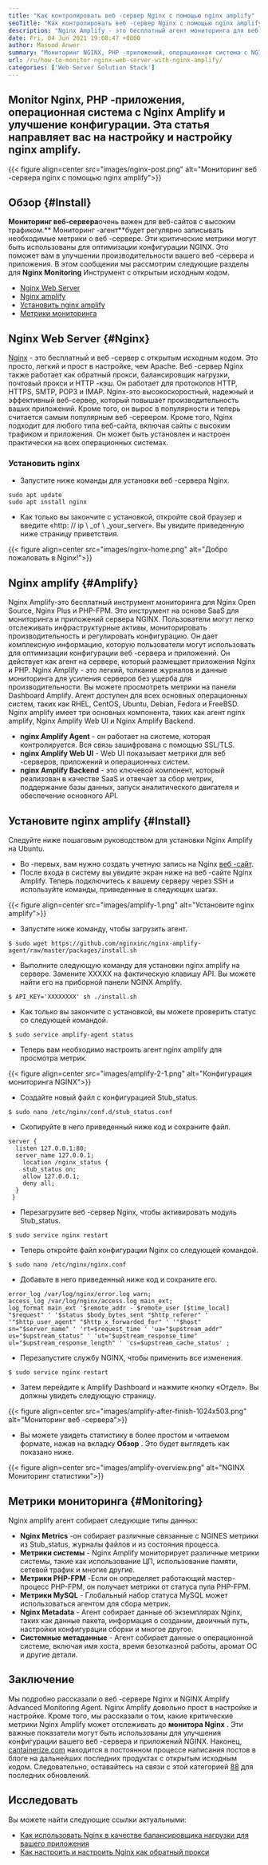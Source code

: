 ```yaml
---
title: "Как контролировать веб -сервер Nginx с помощью nginx amplify" 
seoTitle: "Как контролировать веб -сервер Nginx с помощью nginx amplify" 
description: "Nginx Amplify - это бесплатный агент мониторинга для веб -сервера Nginx и PHP. Эта статья о том, как контролировать веб -сервер Nginx с помощью nginx amplify" 
date: Fri, 04 Jun 2021 19:08:47 +0000
author: Masood Anwer
summary: "Мониторинг NGINX, PHP -приложений, операционная система с NGINX Amplify и улучшение конфигурации. Эта статья направляет вас на настройку и настройку nginx amplify." 
url: /ru/how-to-monitor-nginx-web-server-with-nginx-amplify/
categories: ['Web Server Solution Stack']
---
```


## Monitor Nginx, PHP -приложения, операционная система с Nginx Amplify и улучшение конфигурации. Эта статья направляет вас на настройку и настройку nginx amplify.

{{< figure align=center src="images/nginx-post.png" alt="Мониторинг веб -сервера nginx с помощью nginx amplify">}}


## Обзор {#Install}

**Мониторинг веб-сервера**очень важен для веб-сайтов с высоким трафиком.** Мониторинг -агент**будет регулярно записывать необходимые метрики о веб -сервере. Эти критические метрики могут быть использованы для оптимизации конфигурации NGINX. Это поможет вам в улучшении производительности вашего веб -сервера и приложения.
В этом сообщении мы рассмотрим следующие разделы для **Nginx Monitoring** Инструмент с открытым исходным кодом.
  * [Nginx Web Server][1]
  * [Nginx amplify][2]
  * [Установить nginx amplify][3]
  * [Метрики мониторинга][4]

## Nginx Web Server {#Nginx}

[Nginx][5] - это бесплатный и веб -сервер с открытым исходным кодом. Это просто, легкий и прост в настройке, чем Apache. Веб -сервер Nginx также работает как обратный прокси, балансировщик нагрузки, почтовый прокси и HTTP -кэш. Он работает для протоколов HTTP, HTTPS, SMTP, POP3 и IMAP. Nginx-это высокоскоростный, надежный и эффективный веб-сервер, который повышает производительность ваших приложений. Кроме того, он вырос в популярности и теперь считается самым популярным веб -сервером. Кроме того, Nginx подходит для любого типа веб-сайта, включая сайты с высоким трафиком и приложения. Он может быть установлен и настроен практически на всех операционных системах.

### Установить nginx
  * Запустите ниже команды для установки веб -сервера Nginx.
```
sudo apt update
sudo apt install nginx
```
  * Как только вы закончите с установкой, откройте свой браузер и введите «http: // ip \ _of \ _your_server». Вы увидите приведенную ниже страницу приветствия.

{{< figure align=center src="images/nginx-home.png" alt="Добро пожаловать в Nginx!">}}


## Nginx amplify {#Amplify}

Nginx Amplify-это бесплатный инструмент мониторинга для Nginx Open Source, Nginx Plus и PHP-FPM. Это инструмент на основе SaaS для мониторинга и приложений сервера NGINX. Пользователи могут легко отслеживать инфраструктурные активы, мониторировать производительность и регулировать конфигурацию. Он дает комплексную информацию, которую пользователи могут использовать для оптимизации конфигурации веб -сервера и приложений. Он действует как агент на сервере, который размещает приложения Nginx и PHP. Nginx Amplify - это легкий, толкание журналов и данные мониторинга для усиления серверов без ущерба для производительности. Вы можете просмотреть метрики на панели Dashboard Amplify. Агент доступен для всех основных операционных систем, таких как RHEL, CentOS, Ubuntu, Debian, Fedora и FreeBSD. Nginx amplify имеет три основных компонента, таких как агент nginx amplify, Nginx Amplify Web UI и Nginx Amplify Backend.
* **nginx Amplify Agent** - он работает на системе, которая контролируется. Вся связь зашифрована с помощью SSL/TLS.
* **nginx Amplify Web UI** - Web UI показывает метрики для веб -серверов, приложений и операционных систем.
* **nginx Amplify Backend** - это ключевой компонент, который реализован в качестве SaaS и отвечает за сбор метрик, поддержание базы данных, запуск аналитического двигателя и обеспечение основного API.

## Установите nginx amplify {#Install}

Следуйте ниже пошаговым руководством для установки Nginx Amplify на Ubuntu.
  * Во -первых, вам нужно создать учетную запись на Nginx [веб -сайт][6].
  * После входа в систему вы увидите экран ниже на веб -сайте Nginx Amplify. Теперь подключитесь к вашему серверу через SSH и используйте команды, приведенные в следующих шагах.

{{< figure align=center src="images/amplify-1.png" alt="Установите nginx amplify">}}

  * Запустите ниже команду, чтобы загрузить агент.
```
$ sudo wget https://github.com/nginxinc/nginx-amplify-agent/raw/master/packages/install.sh
```
  * Выполните следующую команду для установки nginx amplify на сервере. Замените XXXXX на фактическую клавишу API. Вы можете найти его на приборной панели NGINX Amplify.
```
$ API_KEY='XXXXXXXX' sh ./install.sh
```
  * Как только вы закончите с установкой, вы можете проверить статус со следующей командой.
```
$ sudo service amplify-agent status
```
  * Теперь вам необходимо настроить агент nginx amplify для просмотра метрик.

{{< figure align=center src="images/amplify-2-1.png" alt="Конфигурация мониторинга NGINX">}}

  * Создайте новый файл с конфигурацией Stub_status.
```
$ sudo nano /etc/nginx/conf.d/stub_status.conf
```
  * Скопируйте в него приведенный ниже код и сохраните файл.
```
server {
  listen 127.0.0.1:80;
  server_name 127.0.0.1;
    location /nginx_status {
    stub_status on;
    allow 127.0.0.1;
    deny all;
  }
 }
```
  * Перезагрузите веб -сервер Nginx, чтобы активировать модуль Stub_status.
```
$ sudo service nginx restart
```
  * Теперь откройте файл конфигурации Nginx со следующей командой.
```
$ sudo nano /etc/nginx/nginx.conf
```
  * Добавьте в него приведенный ниже код и сохраните его.
```
error_log /var/log/nginx/error.log warn;
access_log /var/log/nginx/access.log main_ext;
log_format main_ext '$remote_addr - $remote_user [$time_local] "$request" ' '$status $body_bytes_sent "$http_referer" ' '"$http_user_agent" "$http_x_forwarded_for" ' '"$host" sn="$server_name" ' 'rt=$request_time ' 'ua="$upstream_addr" us="$upstream_status" ' 'ut="$upstream_response_time" ul="$upstream_response_length" ' 'cs=$upstream_cache_status' ;
```
  * Перезапустите службу NGINX, чтобы применить все изменения.
```
$ sudo service nginx restart
```
  * Затем перейдите к Amplify Dashboard и нажмите кнопку «Отдел». Вы должны увидеть следующую страницу.

{{< figure align=center src="images/amplify-after-finish-1024x503.png" alt="Мониторинг веб -сервера">}}

* Вы можете увидеть статистику в более простом и читаемом формате, нажав на вкладку **Обзор** . Это будет выглядеть как показано ниже.

{{< figure align=center src="images/amplify-overview.png" alt="NGINX Мониторинг статистики">}}


## Метрики мониторинга {#Monitoring}

Nginx amplify агент собирает следующие типы данных:
* **Nginx Metrics** -он собирает различные связанные с NGINES метрики из Stub_status, журналы файлов и из состояния процесса.
* **Метрики системы** - Nginx Amplify мониторирует различные метрики системы, такие как использование ЦП, использование памяти, сетевой трафик и многие другие.
* **Метрики PHP-FPM** -Если он определяет работающий мастер-процесс PHP-FPM, он получает метрики от статуса пула PHP-FPM.
* **Метрики MySQL** - Глобальный набор статуса MySQL может использоваться агентом для сбора метрик.
* **Nginx Metadata** - Агент собирает данные об экземплярах Nginx, таких как данные пакета, информация о создании, двоичный путь, настройки конфигурации сборки и многое другое.
* **Системные метаданные** - Агент собирает данные о операционной системе, включая имя хоста, время безотказной работы, аромат ОС и другие детали.

## Заключение
Мы подробно рассказали о веб -сервере Nginx и NGINX Amplify Advanced Monitoring Agent. Nginx Amplify довольно прост в настройке и настройке. Кроме того, мы рассказали о том, какие критические метрики Nginx Amplify может отслеживать до **монитора Nginx** . Эти важные показатели могут быть использованы для улучшения конфигурации вашего веб -сервера и приложений NGINX.
Наконец, [cantainerize.com][7] находится в постоянном процессе написания постов в блоге на дальнейших последних продуктах с открытым исходным кодом. Следовательно, оставайтесь на связи с этой категорией [8][8][8] для последних обновлений.

## Исследовать
Вы можете найти следующие ссылки актуальными:
  * [Как использовать Nginx в качестве балансировщика нагрузки для вашего приложения][9]
  * [Как настроить и настроить Nginx как обратный прокси][10]



[1]: #Nginx
[2]: #Amplify
[3]: #Install
[4]: #Monitoring
[5]: https://products.containerize.com/solution-stack/nginx
[6]: https://amplify.nginx.com/signup/
[7]: https://containerize.com
[8]: https://blog.containerize.com/category/web-server-solution-stack/
[9]: https://blog.containerize.com/web-server-solution-stack/how-to-use-nginx-as-load-balancer-for-your-application/
[10]: https://blog.containerize.com/web-server-solution-stack/how-to-setup-and-configure-nginx-as-reverse-proxy/

